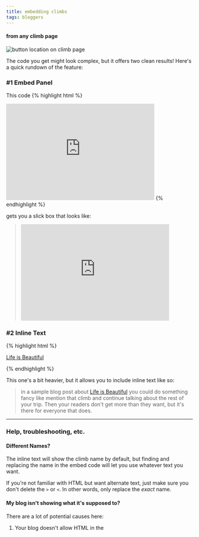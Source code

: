 ```yaml
---
title: embedding climbs
tags: bloggers
---
```

#### from any climb page 
![button location on climb page]({{site.url}}/img/features/embed.gif)

The code you get might look complex, but it offers two clean results! Here's a quick rundown of the feature: 

### #1 Embed Panel

This code 
{% highlight html %}
<iframe height="260px" width="400px" frameborder="0" src="http://www.cliffcloud.com/climbs/embed/53da93c602ea7300009ee2c1" seamless></iframe> 
{% endhighlight %}

gets you a slick box that looks like:

> <div><iframe height="260px" width="400px" frameborder="0" src="http://www.cliffcloud.com/climbs/embed/53da93c602ea7300009ee2c1" seamless></iframe></div>


### #2 Inline Text 

{% highlight html %}
<style>span.cc-embed{position:relative}.cc-embed .cc-embed-panel{position:absolute;display:none}.cc-embed:hover .cc-embed-panel{display:inline-block;background:#fff;padding:8px;border:2px solid #000;border-radius:5px}.cc-embed .cc-embed-text{color:#ff0}.cc-embed img{max-width:25px;max-height:25px}.cc-desc{min-width:400px}</style><span class="cc-embed"><span class="cc-embed-text"><a href="http://www.cliffcloud.com/climbs/53da93c602ea7300009ee2c1">Life is Beautiful</a></span><span class="cc-embed-panel"><iframe height="260px" width="400px" frameborder="0" src="http://www.cliffcloud.com/climbs/embed/53da93c602ea7300009ee2c1" seamless></iframe></span></span>
{% endhighlight %}

This one's a bit heavier, but it allows you to include inline text like so: 

> <div><p>in a sample blog post about <style>span.cc-embed{position:relative}.cc-embed .cc-embed-panel{position:absolute;display:none}.cc-embed:hover .cc-embed-panel{display:inline-block;background:#fff;padding:8px;border:2px solid #000;border-radius:5px}.cc-embed .cc-embed-text{color:#ff0}.cc-embed img{max-width:25px;max-height:25px}.cc-desc{min-width:400px}</style><span class="cc-embed"><span class="cc-embed-text"><a href="http://www.cliffcloud.com/climbs/53da93c602ea7300009ee2c1">Life is Beautiful</a></span><span class="cc-embed-panel"><iframe height="260px" width="400px" frameborder="0" src="http://www.cliffcloud.com/climbs/embed/53da93c602ea7300009ee2c1" seamless></iframe></span></span> you could do something fancy like mention that climb and continue talking about the rest of your trip. Then your readers don't get more than they want, but it's there for everyone that does.</p></div>

----------------------------
### Help, troubleshooting, etc.

#### Different Names?
The inline text will show the climb name by default, but finding and replacing the name in the embed code will let you use whatever text you want. 

If you're not familiar with HTML but want alternate text, just make sure you don't delete the `>` or `<`. In other words, only replace the _exact_ name. 

#### My blog isn't showing what it's supposed to?
There are a lot of potential causes here:

1. Your blog doesn't allow HTML in the 

